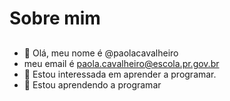# Sobre mim
##
- 👋 Olá, meu nome é @paolacavalheiro
- meu email é paola.cavalheiro@escola.pr.gov.br
- 👀 Estou interessada em aprender a programar.
- 🌱 Estou aprendendo a programar

<!---
paolacavalheiro/paolacavalheiro is a ✨ special ✨ repository because its `README.md` (this file) appears on your GitHub profile.
You can click the Preview link to take a look at your changes.
--->
